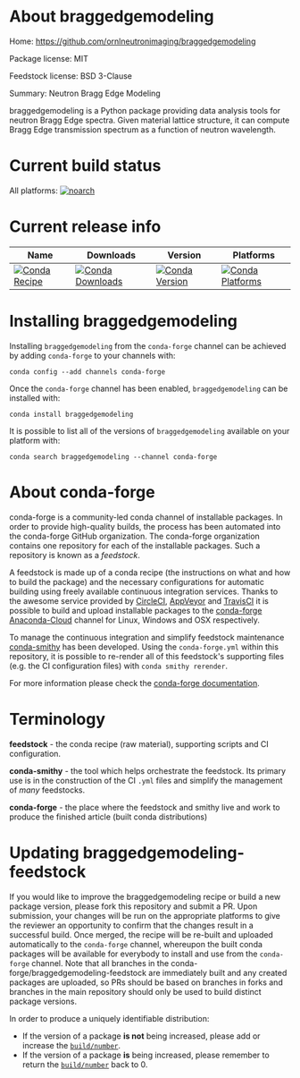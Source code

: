 About braggedgemodeling
=======================

Home: https://github.com/ornlneutronimaging/braggedgemodeling

Package license: MIT

Feedstock license: BSD 3-Clause

Summary: Neutron Bragg Edge Modeling

braggedgemodeling is a Python package providing data analysis tools for
neutron Bragg Edge spectra.
Given material lattice structure, it can compute Bragg Edge transmission
spectrum as a function of neutron wavelength.


Current build status
====================

All platforms:
[![noarch](https://img.shields.io/circleci/project/github/conda-forge/braggedgemodeling-feedstock/master.svg?label=noarch)](https://circleci.com/gh/conda-forge/braggedgemodeling-feedstock)

Current release info
====================

| Name | Downloads | Version | Platforms |
| --- | --- | --- | --- |
| [![Conda Recipe](https://img.shields.io/badge/recipe-braggedgemodeling-green.svg)](https://anaconda.org/conda-forge/braggedgemodeling) | [![Conda Downloads](https://img.shields.io/conda/dn/conda-forge/braggedgemodeling.svg)](https://anaconda.org/conda-forge/braggedgemodeling) | [![Conda Version](https://img.shields.io/conda/vn/conda-forge/braggedgemodeling.svg)](https://anaconda.org/conda-forge/braggedgemodeling) | [![Conda Platforms](https://img.shields.io/conda/pn/conda-forge/braggedgemodeling.svg)](https://anaconda.org/conda-forge/braggedgemodeling) |

Installing braggedgemodeling
============================

Installing `braggedgemodeling` from the `conda-forge` channel can be achieved by adding `conda-forge` to your channels with:

```
conda config --add channels conda-forge
```

Once the `conda-forge` channel has been enabled, `braggedgemodeling` can be installed with:

```
conda install braggedgemodeling
```

It is possible to list all of the versions of `braggedgemodeling` available on your platform with:

```
conda search braggedgemodeling --channel conda-forge
```


About conda-forge
=================

conda-forge is a community-led conda channel of installable packages.
In order to provide high-quality builds, the process has been automated into the
conda-forge GitHub organization. The conda-forge organization contains one repository
for each of the installable packages. Such a repository is known as a *feedstock*.

A feedstock is made up of a conda recipe (the instructions on what and how to build
the package) and the necessary configurations for automatic building using freely
available continuous integration services. Thanks to the awesome service provided by
[CircleCI](https://circleci.com/), [AppVeyor](https://www.appveyor.com/)
and [TravisCI](https://travis-ci.org/) it is possible to build and upload installable
packages to the [conda-forge](https://anaconda.org/conda-forge)
[Anaconda-Cloud](https://anaconda.org/) channel for Linux, Windows and OSX respectively.

To manage the continuous integration and simplify feedstock maintenance
[conda-smithy](https://github.com/conda-forge/conda-smithy) has been developed.
Using the ``conda-forge.yml`` within this repository, it is possible to re-render all of
this feedstock's supporting files (e.g. the CI configuration files) with ``conda smithy rerender``.

For more information please check the [conda-forge documentation](https://conda-forge.org/docs/).

Terminology
===========

**feedstock** - the conda recipe (raw material), supporting scripts and CI configuration.

**conda-smithy** - the tool which helps orchestrate the feedstock.
                   Its primary use is in the construction of the CI ``.yml`` files
                   and simplify the management of *many* feedstocks.

**conda-forge** - the place where the feedstock and smithy live and work to
                  produce the finished article (built conda distributions)


Updating braggedgemodeling-feedstock
====================================

If you would like to improve the braggedgemodeling recipe or build a new
package version, please fork this repository and submit a PR. Upon submission,
your changes will be run on the appropriate platforms to give the reviewer an
opportunity to confirm that the changes result in a successful build. Once
merged, the recipe will be re-built and uploaded automatically to the
`conda-forge` channel, whereupon the built conda packages will be available for
everybody to install and use from the `conda-forge` channel.
Note that all branches in the conda-forge/braggedgemodeling-feedstock are
immediately built and any created packages are uploaded, so PRs should be based
on branches in forks and branches in the main repository should only be used to
build distinct package versions.

In order to produce a uniquely identifiable distribution:
 * If the version of a package **is not** being increased, please add or increase
   the [``build/number``](https://conda.io/docs/user-guide/tasks/build-packages/define-metadata.html#build-number-and-string).
 * If the version of a package **is** being increased, please remember to return
   the [``build/number``](https://conda.io/docs/user-guide/tasks/build-packages/define-metadata.html#build-number-and-string)
   back to 0.
